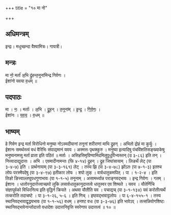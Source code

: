 +++
title = "१० मा नो"

+++
## अधिमन्त्रम्
इन्द्रः। मधुच्छन्दा वैश्वामित्रः। गायत्री।

## मन्त्रः
मा नो॒ मर्ता॑ अ॒भि द्रु॑हन्त॒नूना॑मिन्द्र गिर्वणः ।  
ईशा॑नो यवया व॒धम् ॥

## पदपाठः
मा । नः॒ । मर्ताः॑ । अ॒भि । द्रु॒ह॒न् । त॒नूना॑म् । इ॒न्द्र॒ । गि॒र्व॒णः॒ ।  
ईशा॑नः । य॒व॒य॒ । व॒धम् ॥

## भाष्यम्
हे गिर्वण इन्द्र मर्ता विरोधिनो मनुष्या नोऽस्मदीयानां तनूनां शरीराणां माभि द्रुहन् । अभितो द्रोहं मा कुर्युः । ईशानः समर्थस्त्वं वधं वैरिभिः संपाद्यमानं यवय । अस्मत्तः पृथक्कुरु । मनुष्या इत्यादिषु पंचविंशतिसङ्ख्याकेषु मनुष्यनामसु मर्ता व्राता इति पठितं ॥ मर्ताः । असिहसिमृग्रिण्वामिदमिलूपूधूर्विभ्यस्तन् (उ ३-८६) इति तन् । नित्त्वादाद्युदात्तः । अभि । एवमादीनामन्तः (फि ४-१४) द्रुहन् । द्रुह जिघांसायाम् । लिङर्थे लेट् (पा ३-४-७) इति । प्रार्थनायाम् (पा ३-३-१६१) लेट् । तस्य झि (पा ३-४-७८) झोंऽतः (पा ७-१-३) इतश्च लोपः परस्मैपदेषु (पा ३-४-९७) इतीकार लोपः । शपो लुक् । वार्वधातुकमपित् । पा । १-२-४ । इति तिङो ङित्त्वाल्लघूपधगुणाभावः (पा १-१-५) तनूनाम् । असामर्थ्यान्न पराङ्गवद्भावः । इन्द्र गिर्वणः । गतम् । ईशानः । धातोरनुदात्तेत्त्वाच्छपो लुकि लसार्वधातुकानुदात्तत्वे धातुस्वर एव शिष्यते । यवय । यौतेर्णिचि संज्ञापूर्वको विधिरनित्य इति वृद्धिर्न क्रियते । अथवा यौतीति यव । पचाद्यच् (पा ३-१-१३४) यवं करोतीत्यर्थे तत्करोति तदाचष्टे । पा ३-१-२६, ५-६ । इति णिच् । इष्ठवद्भावाट्टलोपः । पा ६-४-१५५-१ । तस्य स्थानिवद्भावाद्वृद्ध्यभावः (पा १-१-५६) वधम् । हनश्ट वधः (पा ३-३-७६) इति भावेऽप् । तत्सन्नियोगशिष्टः स्थानिवद्भावेनान्तोदात्तो वधादेशः उदात्तनिवृत्ति स्वरेणाप उदात्तत्वं ॥ १० ॥